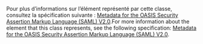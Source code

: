 <span data-ttu-id="cee6f-101">Pour plus d’informations sur l’élément représenté par cette classe, consultez la spécification suivante : [Metadata for the OASIS Security Assertion Markup Language (SAML) V2.0](https://go.microsoft.com/fwlink/?LinkId=231291).</span><span class="sxs-lookup"><span data-stu-id="cee6f-101">For more information about the element that this class represents, see the following specification: [Metadata for the OASIS Security Assertion Markup Language (SAML) V2.0](https://go.microsoft.com/fwlink/?LinkId=231291).</span></span>